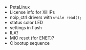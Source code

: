 
- PetaLinux 
- License info for Xil IPs
- noip_ctrl drivers with `while read();`
- status color LED
- settings in flash
- ILA?
- MIO reset (for ENET)?
- C bootup sequence